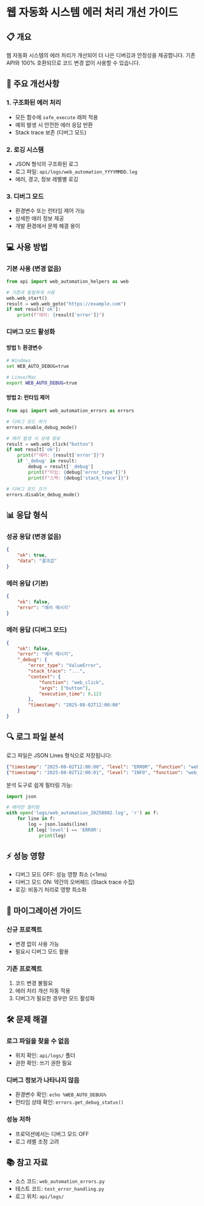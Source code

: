 # 웹 자동화 시스템 에러 처리 개선 가이드

## 📋 개요

웹 자동화 시스템의 에러 처리가 개선되어 더 나은 디버깅과 안정성을 제공합니다.
기존 API와 100% 호환되므로 코드 변경 없이 사용할 수 있습니다.

## 🚀 주요 개선사항

### 1. 구조화된 에러 처리
- 모든 함수에 `safe_execute` 래퍼 적용
- 예외 발생 시 안전한 에러 응답 반환
- Stack trace 보존 (디버그 모드)

### 2. 로깅 시스템
- JSON 형식의 구조화된 로그
- 로그 파일: `api/logs/web_automation_YYYYMMDD.log`
- 에러, 경고, 정보 레벨별 로깅

### 3. 디버그 모드
- 환경변수 또는 런타임 제어 가능
- 상세한 에러 정보 제공
- 개발 환경에서 문제 해결 용이

## 💻 사용 방법

### 기본 사용 (변경 없음)
```python
from api import web_automation_helpers as web

# 기존과 동일하게 사용
web.web_start()
result = web.web_goto("https://example.com")
if not result['ok']:
    print(f"에러: {result['error']}")
```

### 디버그 모드 활성화

#### 방법 1: 환경변수
```bash
# Windows
set WEB_AUTO_DEBUG=true

# Linux/Mac
export WEB_AUTO_DEBUG=true
```

#### 방법 2: 런타임 제어
```python
from api import web_automation_errors as errors

# 디버그 모드 켜기
errors.enable_debug_mode()

# 에러 발생 시 상세 정보
result = web.web_click("button")
if not result['ok']:
    print(f"에러: {result['error']}")
    if '_debug' in result:
        debug = result['_debug']
        print(f"타입: {debug['error_type']}")
        print(f"스택: {debug['stack_trace']}")

# 디버그 모드 끄기
errors.disable_debug_mode()
```

## 📊 응답 형식

### 성공 응답 (변경 없음)
```json
{
    "ok": true,
    "data": "결과값"
}
```

### 에러 응답 (기본)
```json
{
    "ok": false,
    "error": "에러 메시지"
}
```

### 에러 응답 (디버그 모드)
```json
{
    "ok": false,
    "error": "에러 메시지",
    "_debug": {
        "error_type": "ValueError",
        "stack_trace": "...",
        "context": {
            "function": "web_click",
            "args": ["button"],
            "execution_time": 0.123
        },
        "timestamp": "2025-08-02T12:00:00"
    }
}
```

## 🔍 로그 파일 분석

로그 파일은 JSON Lines 형식으로 저장됩니다:

```json
{"timestamp": "2025-08-02T12:00:00", "level": "ERROR", "function": "web_click", "message": "..."}
{"timestamp": "2025-08-02T12:00:01", "level": "INFO", "function": "web_goto", "message": "..."}
```

분석 도구로 쉽게 필터링 가능:
```python
import json

# 에러만 필터링
with open('logs/web_automation_20250802.log', 'r') as f:
    for line in f:
        log = json.loads(line)
        if log['level'] == 'ERROR':
            print(log)
```

## ⚡ 성능 영향

- 디버그 모드 OFF: 성능 영향 최소 (<1ms)
- 디버그 모드 ON: 약간의 오버헤드 (Stack trace 수집)
- 로깅: 비동기 처리로 영향 최소화

## 🔄 마이그레이션 가이드

### 신규 프로젝트
- 변경 없이 사용 가능
- 필요시 디버그 모드 활용

### 기존 프로젝트
1. 코드 변경 불필요
2. 에러 처리 개선 자동 적용
3. 디버그가 필요한 경우만 모드 활성화

## 🛠️ 문제 해결

### 로그 파일을 찾을 수 없음
- 위치 확인: `api/logs/` 폴더
- 권한 확인: 쓰기 권한 필요

### 디버그 정보가 나타나지 않음
- 환경변수 확인: `echo %WEB_AUTO_DEBUG%`
- 런타임 상태 확인: `errors.get_debug_status()`

### 성능 저하
- 프로덕션에서는 디버그 모드 OFF
- 로그 레벨 조정 고려

## 📚 참고 자료

- 소스 코드: `web_automation_errors.py`
- 테스트 코드: `test_error_handling.py`
- 로그 위치: `api/logs/`
